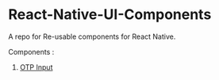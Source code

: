# React-Native-UI-Components

A repo for Re-usable components for React Native.

Components :

1. [OTP Input](https://github.com/kartikeyvaish/React-Native-UI-Components/tree/main/src/OTPInput)
